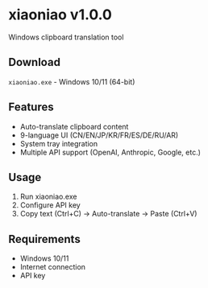 # xiaoniao v1.0.0

Windows clipboard translation tool

## Download
`xiaoniao.exe` - Windows 10/11 (64-bit)

## Features
- Auto-translate clipboard content
- 9-language UI (CN/EN/JP/KR/FR/ES/DE/RU/AR)
- System tray integration
- Multiple API support (OpenAI, Anthropic, Google, etc.)

## Usage
1. Run xiaoniao.exe
2. Configure API key
3. Copy text (Ctrl+C) → Auto-translate → Paste (Ctrl+V)

## Requirements
- Windows 10/11
- Internet connection
- API key